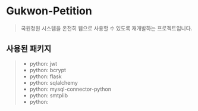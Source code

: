 # Gukwon-Petition
>국원청원 시스템을 온전히 웹으로 사용할 수 있도록 재개발하는 프로젝트입니다.

## 사용된 패키지
>- python: jwt
>- python: bcrypt
>- python: flask
>- python: sqlalchemy
>- python: mysql-connector-python
>- python: smtplib
>- python:
